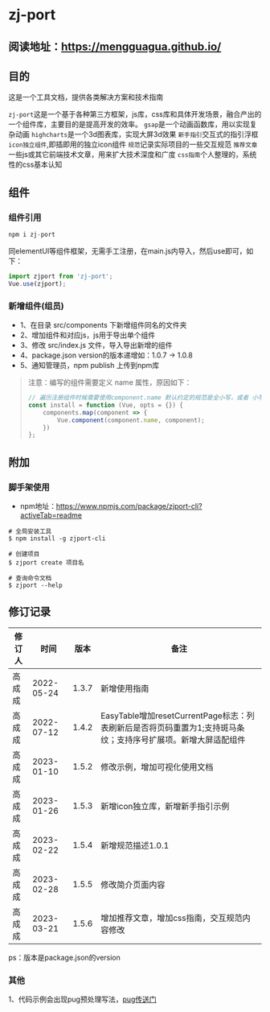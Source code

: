 # zj-port

## 阅读地址：https://mengguagua.github.io/

## 目的
  这是一个工具文档，提供各类解决方案和技术指南

  `zj-port`这是一个基于各种第三方框架，js库，css库和具体开发场景，融合产出的一个组件库，主要目的是提高开发的效率。
  `gsap`是一个动画函数库，用以实现复杂动画
  `highcharts`是一个3d图表库，实现大屏3d效果
  `新手指引`交互式的指引浮框
  `icon独立组件`,即插即用的独立icon组件
  `规范`记录实际项目的一些交互规范
  `推荐文章`一些js或其它前端技术文章，用来扩大技术深度和广度
  `css指南`个人整理的，系统性的css基本认知

  ## 组件
  ### 组件引用

  ```js
  npm i zj-port
  ```
  同elementUI等组件框架，无需手工注册，在main.js内导入，然后use即可，如下：
  ```js
  import zjport from 'zj-port';
  Vue.use(zjport);
  ```

  ### 新增组件(组员)

  - 1、在目录 src/components 下新增组件同名的文件夹
  - 2、增加组件和对应js，js用于导出单个组件
  - 3、修改 src/index.js 文件，导入导出新增的组件
  - 4、package.json version的版本递增如：1.0.7 -> 1.0.8
  - 5、通知管理员，npm publish 上传到npm库

  >注意：编写的组件需要定义 name 属性，原因如下：
  >```js
  >// 遍历注册组件时候需要使用component.name 默认约定的规范是全小写，或者 小写-小写
  >const install = function (Vue, opts = {}) {
  >		components.map(component => {
  >			Vue.component(component.name, component);
  >		})
  >};
  >```

  ## 附加
  ### 脚手架使用
  - npm地址：https://www.npmjs.com/package/zjport-cli?activeTab=readme
  ```shell
  # 全局安装工具
  $ npm install -g zjport-cli
  ```
  ```shell
  # 创建项目
  $ zjport create 项目名
  ```
  ```shell
  # 查询命令文档
  $ zjport --help
  ```

  ## 修订记录

  | 修订人 | 时间       | 版本  | 备注                                                         |
  | ------ | ---------- | ----- | ------------------------------------------------------------ |
  | 高成成 | 2022-05-24 | 1.3.7 | 新增使用指南                                                 |
  | 高成成 | 2022-07-12 | 1.4.2 | EasyTable增加resetCurrentPage标志：列表刷新后是否将页码重置为1;支持斑马条纹；支持序号扩展项。新增大屏适配组件 |
  | 高成成 | 2023-01-10 | 1.5.2 | 修改示例，增加可视化使用文档
  | 高成成 | 2023-01-26 | 1.5.3 | 新增icon独立库，新增新手指引示例
  | 高成成 | 2023-02-22 | 1.5.4 | 新增规范描述1.0.1
  | 高成成 | 2023-02-28 | 1.5.5 | 修改简介页面内容
  | 高成成 | 2023-03-21 | 1.5.6 | 增加推荐文章，增加css指南，交互规范内容修改

  ps：版本是package.json的version
  ### 其他
  1、代码示例会出现pug预处理写法，[pug传送门](https://pugjs.org/api/getting-started.html)
